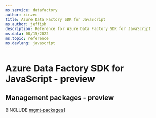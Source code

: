 ```yaml
---
ms.service: datafactory
author: xirzec
title: Azure Data Factory SDK for JavaScript
ms.author: jeffish
description: Reference for Azure Data Factory SDK for JavaScript
ms.data: 08/15/2022
ms.topic: reference
ms.devlang: javascript
---
```

# Azure Data Factory SDK for JavaScript - preview

## Management packages - preview
[!INCLUDE [mgmt-packages](data-factory-mgmt-index.md)]